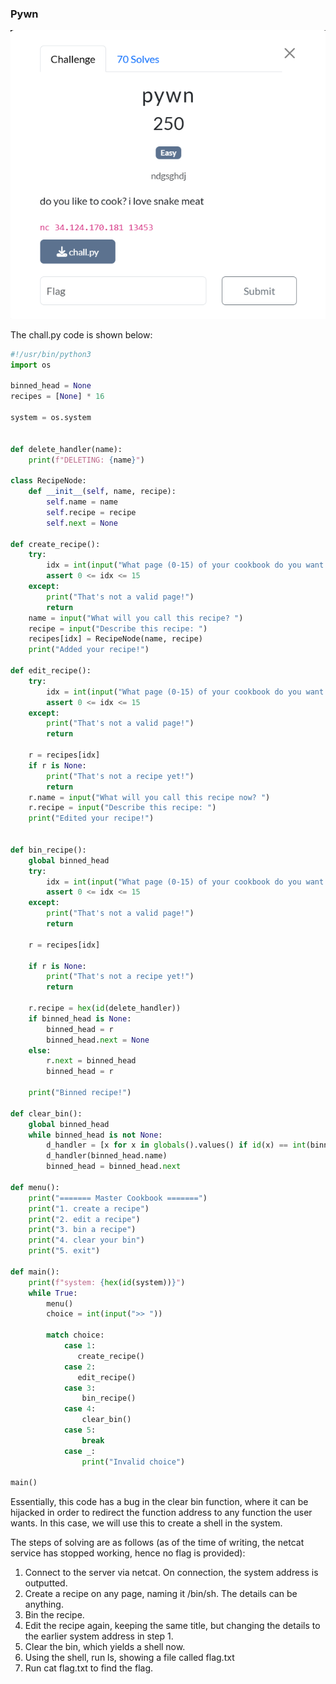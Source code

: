 ### Pywn


![alt_text](images/image1.png "image_tooltip")


The chall.py code is shown below: 


```python
#!/usr/bin/python3
import os

binned_head = None
recipes = [None] * 16

system = os.system


def delete_handler(name):
    print(f"DELETING: {name}")

class RecipeNode:
    def __init__(self, name, recipe):
        self.name = name
        self.recipe = recipe
        self.next = None

def create_recipe():
    try:
        idx = int(input("What page (0-15) of your cookbook do you want to write your recipe in? "))
        assert 0 <= idx <= 15
    except:
        print("That's not a valid page!")
        return
    name = input("What will you call this recipe? ")
    recipe = input("Describe this recipe: ")
    recipes[idx] = RecipeNode(name, recipe)
    print("Added your recipe!")

def edit_recipe():
    try:
        idx = int(input("What page (0-15) of your cookbook do you want to edit? "))
        assert 0 <= idx <= 15
    except:
        print("That's not a valid page!")
        return

    r = recipes[idx]
    if r is None:
        print("That's not a recipe yet!")
        return
    r.name = input("What will you call this recipe now? ")
    r.recipe = input("Describe this recipe: ")
    print("Edited your recipe!")


def bin_recipe():
    global binned_head
    try:
        idx = int(input("What page (0-15) of your cookbook do you want to bin? "))
        assert 0 <= idx <= 15
    except:
        print("That's not a valid page!")
        return
   
    r = recipes[idx]

    if r is None:
        print("That's not a recipe yet!")
        return

    r.recipe = hex(id(delete_handler))
    if binned_head is None:
        binned_head = r
        binned_head.next = None
    else:
        r.next = binned_head
        binned_head = r

    print("Binned recipe!")

def clear_bin():
    global binned_head
    while binned_head is not None:
        d_handler = [x for x in globals().values() if id(x) == int(binned_head.recipe, 16)][0]
        d_handler(binned_head.name)
        binned_head = binned_head.next

def menu():
    print("======= Master Cookbook =======")
    print("1. create a recipe")
    print("2. edit a recipe")
    print("3. bin a recipe")
    print("4. clear your bin")
    print("5. exit")

def main():
    print(f"system: {hex(id(system))}")
    while True:
        menu()        
        choice = int(input(">> "))

        match choice:
            case 1:
               create_recipe()
            case 2:
               edit_recipe()
            case 3:
                bin_recipe()
            case 4:
                clear_bin()
            case 5:
                break
            case _:
                print("Invalid choice")

main()
```


Essentially, this code has a bug in the clear bin function, where it can be hijacked in order to redirect the function address to any function the user wants. In this case, we will use this to create a shell in the system. 

The steps of solving are as follows (as of the time of writing, the netcat service has stopped working, hence no flag is provided):



1. Connect to the server via netcat. On connection, the system address is outputted.
2. Create a recipe on any page, naming it /bin/sh. The details can be anything.
3. Bin the recipe.
4. Edit the recipe again, keeping the same title, but changing the details to the earlier system address in step 1.
5. Clear the bin, which yields a shell now.
6. Using the shell, run ls, showing a file called flag.txt
7. Run cat flag.txt to find the flag.